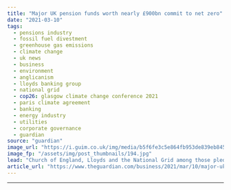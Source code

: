 ```yaml
---
title: "Major UK pension funds worth nearly £900bn commit to net zero"
date: "2021-03-10"
tags: 
  - pensions industry
  - fossil fuel divestment
  - greenhouse gas emissions
  - climate change
  - uk news
  - business
  - environment
  - anglicanism
  - lloyds banking group
  - national grid
  - cop26: glasgow climate change conference 2021
  - paris climate agreement
  - banking
  - energy industry
  - utilities
  - corporate governance
  - guardian
source: "guardian"
image_url: "https://i.guim.co.uk/img/media/b5f6fe3c5e864fb953de839eb845649494b52f4f/0_63_4500_2700/master/4500.jpg?width=460&quality=85&auto=format&fit=max&s=72a86fdb9a88b2a45cd465908bce225f"
image_fp: "/assets/img/post_thumbnails/194.jpg"
lead: "Church of England, Lloyds and the National Grid among those pledging to meet 2050 targetMajor pension funds that own assets worth £870bn, including those of the Church of England, Lloyds Banking Group and the National Grid, have committed to cutting ..."
article_url: "https://www.theguardian.com/business/2021/mar/10/major-uk-pension-funds-worth-nearly-900bn-commit-to-net-zero"
---
```


---
